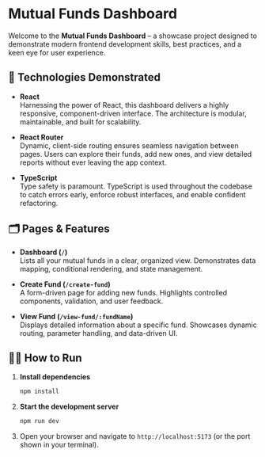 # Mutual Funds Dashboard

Welcome to the **Mutual Funds Dashboard** – a showcase project designed to demonstrate modern frontend development skills, best practices, and a keen eye for user experience.

## 🚀 Technologies Demonstrated

- **React**  
  Harnessing the power of React, this dashboard delivers a highly responsive, component-driven interface. The architecture is modular, maintainable, and built for scalability.

- **React Router**  
  Dynamic, client-side routing ensures seamless navigation between pages. Users can explore their funds, add new ones, and view detailed reports without ever leaving the app context.

- **TypeScript**  
  Type safety is paramount. TypeScript is used throughout the codebase to catch errors early, enforce robust interfaces, and enable confident refactoring.

## 🗂️ Pages & Features

- **Dashboard (`/`)**  
  Lists all your mutual funds in a clear, organized view. Demonstrates data mapping, conditional rendering, and state management.

- **Create Fund (`/create-fund`)**  
  A form-driven page for adding new funds. Highlights controlled components, validation, and user feedback.

- **View Fund (`/view-fund/:fundName`)**  
  Displays detailed information about a specific fund. Showcases dynamic routing, parameter handling, and data-driven UI.

## 🏃‍♂️ How to Run

1. **Install dependencies**  
   ```bash
   npm install
   ```

2. **Start the development server**  
   ```bash
   npm run dev
   ```

3. Open your browser and navigate to `http://localhost:5173` (or the port shown in your terminal).

